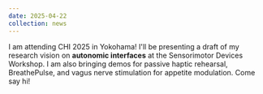 ```yaml
---
date: 2025-04-22
collection: news
---
```

I am attending CHI 2025 in Yokohama! I'll be presenting a draft of my research vision on **autonomic interfaces** at the Sensorimotor Devices Workshop. I am also bringing demos for passive haptic rehearsal, BreathePulse, and vagus nerve stimulation for appetite modulation. Come say hi!